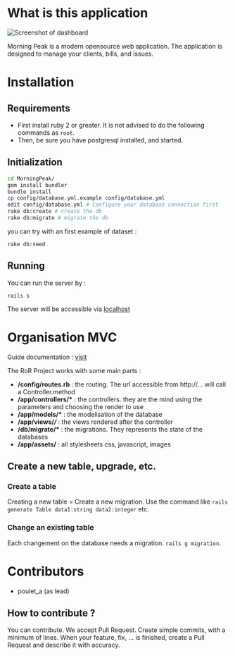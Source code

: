 # What is this application

![Screenshot of dashboard](https://transfer.sh/uQ57h/morningpeak-screenshot.png)

Morning Peak is a modern opensource web application.
The application is designed to manage your clients, bills, and issues.


# Installation

## Requirements

- First install ruby 2 or greater. It is not advised to do the following commands as ``root``.
- Then, be sure you have postgresql installed, and started.

## Initialization

```bash
cd MorningPeak/
gem install bundler
bundle install
cp config/database.yml.example config/database.yml
edit config/database.yml # Configure your database connection first
rake db:create # create the db
rake db:migrate # migrate the db
```

you can try with an first example of dataset :

```
rake db:seed
```

## Running

You can run the server by :

```
rails s
```

The server will be accessible via [localhost](http://localhost:3000)


# Organisation MVC

Guide documentation : [visit](http://guides.rubyonrails.org/)

The RoR Project works with some main parts :

- __/config/routes.rb__ : the routing. The url accessible from http://... will call a Controller.method
- __/app/controllers/*__ : the controllers. they are the mind using the parameters and choosing the render to use
- __/app/models/*__ : the modelisation of the database
- __/app/views/*/*__ : the views rendered after the controller
- __/db/migrate/*__ : the migrations. They represents the state of the databases
- __/app/assets/__ : all stylesheets css, javascript, images

## Create a new table, upgrade, etc.

### Create a table

Creating a new table = Create a new migration. Use the command like ``rails generate Table data1:string data2:integer`` etc.

### Change an existing table

Each changement on the database needs a migration. ``rails g migration``.


# Contributors

- poulet_a (as lead)

## How to contribute ?

You can contribute. We accept Pull Request. Create simple commits, with a minimum of lines.
When your feature, fix, ... is finished, create a Pull Request and describe it with accuracy.
